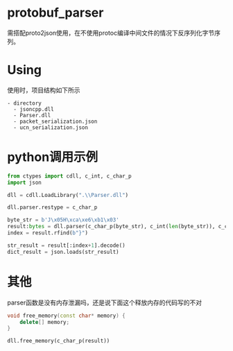 # protobuf_parser

需搭配proto2json使用，在不使用protoc编译中间文件的情况下反序列化字节序列。

# Using

使用时，项目结构如下所示
```
- directory
  - jsoncpp.dll
  - Parser.dll
  - packet_serialization.json
  - ucn_serialization.json
```

# python调用示例

```python
from ctypes import cdll, c_int, c_char_p
import json

dll = cdll.LoadLibrary(".\\Parser.dll")

dll.parser.restype = c_char_p

byte_str = b'J\x05H\xca\xe6\xb1\x03'
result:bytes = dll.parser(c_char_p(byte_str), c_int(len(byte_str)), c_char_p("117".encode("ascii")))
index = result.rfind(b"}")

str_result = result[:index+1].decode()
dict_result = json.loads(str_result)
```

# 其他

parser函数是没有内存泄漏吗，还是说下面这个释放内存的代码写的不对
```c++
void free_memory(const char* memory) {
    delete[] memory;
}
```
```python
dll.free_memory(c_char_p(result))
```

